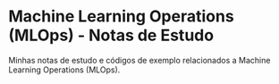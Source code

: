 # Machine Learning Operations (MLOps) - Notas de Estudo

Minhas notas de estudo e códigos de exemplo relacionados a Machine Learning Operations (MLOps).
